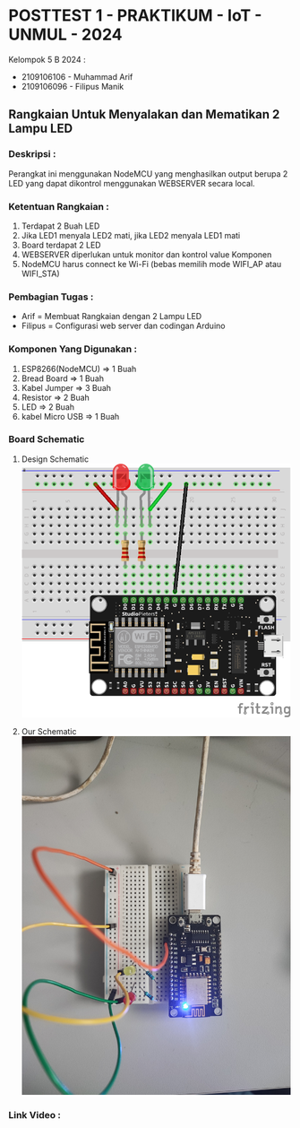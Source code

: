 # POSTTEST 1 - PRAKTIKUM - IoT - UNMUL - 2024

Kelompok 5 B 2024 :
- 2109106106 - Muhammad Arif
- 2109106096 - Filipus Manik

## Rangkaian Untuk Menyalakan dan Mematikan 2 Lampu LED
### Deskripsi :
Perangkat ini menggunakan NodeMCU yang menghasilkan output berupa 2 LED yang dapat dikontrol menggunakan WEBSERVER secara local. 

### Ketentuan Rangkaian :
1. Terdapat 2 Buah LED
2. Jika LED1 menyala LED2 mati, jika LED2 menyala LED1 mati
3. Board terdapat 2 LED
4. WEBSERVER diperlukan untuk monitor dan kontrol value Komponen
5. NodeMCU harus connect ke Wi-Fi (bebas memilih mode WIFI_AP atau WIFI_STA)

### Pembagian Tugas :
- Arif =  Membuat Rangkaian dengan 2 Lampu LED
- Filipus = Configurasi web server dan codingan Arduino

### Komponen Yang Digunakan :
1. ESP8266(NodeMCU) => 1 Buah
2. Bread Board => 1 Buah
3. Kabel Jumper => 3 Buah
4. Resistor => 2 Buah
5. LED => 2 Buah
6. kabel Micro USB => 1 Buah
   
### Board Schematic
1. Design Schematic
   ![alt text](https://github.com/Kuuhaku456/posttest1-praktikum-iot-unmul-2024/blob/main/Skematik.png)

2. Our Schematic
   ![alt text](https://github.com/Kuuhaku456/posttest1-praktikum-iot-unmul-2024/blob/main/our_schema.jpg)

### Link Video :  
